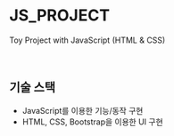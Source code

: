 # JS_PROJECT
Toy Project with JavaScript (HTML &amp; CSS)

<br>

## 기술 스택
- JavaScript를 이용한 기능/동작 구현
- HTML, CSS, Bootstrap을 이용한 UI 구현
